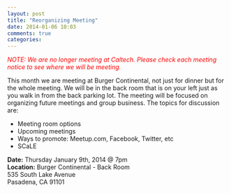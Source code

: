 ```yaml
---
layout: post
title: "Reorganizing Meeting"
date: 2014-01-06 10:03
comments: true
categories: 
---
```

_<font color="red">NOTE: We are no longer meeting at Caltech.  Please check each meeting notice to see where we will be meeting.</font>_

This month we are meeting at Burger Continental, not just for dinner but for the whole meeting.  We will be in the back room that is on your left just as you walk in from the back parking lot. The meeting will be focused on organizing future meetings and group business. The topics for discussion are:

* Meeting room options
* Upcoming meetings
* Ways to promote: Meetup.com, Facebook, Twitter, etc
* SCaLE


__Date:__ Thursday January 9th, 2014 @ 7pm<br/>
__Location:__ Burger Continental - Back Room<br/>
535 South Lake Avenue<br/>
Pasadena, CA 91101<br/>
